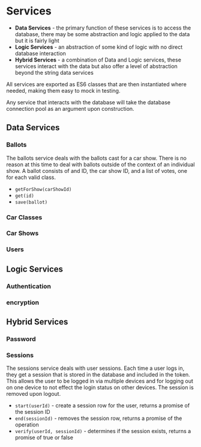 # Services

* **Data Services** - the primary function of these services is to access the database, there may be some abstraction and logic applied to the data but it is fairly light
* **Logic Services** - an abstraction of some kind of logic with no direct database interaction
* **Hybrid Services** - a combination of Data and Logic services, these services interact with the data but also offer a level of abstraction beyond the string data services

All services are exported as ES6 classes that are then instantiated where needed, making them easy to mock in testing.

Any service that interacts with the database will take the database connection pool as an argument upon construction.

## Data Services

### Ballots

The ballots service deals with the ballots cast for a car show. There is no reason at this time to deal with ballots outside of the context of an individual show. A ballot consists of and ID, the car show ID, and a list of votes, one for each valid class.

* `getForShow(carShowId)`
* `get(id)`
* `save(ballot)`

### Car Classes

### Car Shows

### Users

## Logic Services

### Authentication

### encryption

## Hybrid Services

### Password

### Sessions

The sessions service deals with user sessions. Each time a user logs in, they get a session that is stored in the database and included in the token. This allows the user to be logged in via multiple devices and for logging out on one device to not effect the login status on other devices. The session is removed upon logout.

* `start(userId)` - create a session row for the user, returns a promise of the session ID
* `end(sessionId)` - removes the session row, returns a promise of the operation
* `verify(userId, sessionId)` -  determines if the session exists, returns a promise of true or false
